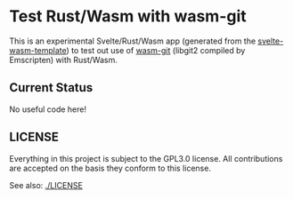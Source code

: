 # Test Rust/Wasm with wasm-git
This is an experimental Svelte/Rust/Wasm app (generated from the [svelte-wasm-template](https://git.stlrust.org/j4ng5y/svelte-wasm-template)) to test out use of [wasm-git](https://github.com/petersalomonsen/wasm-git) (libgit2 compiled by Emscripten) with Rust/Wasm.

## Current Status

No useful code here!

## LICENSE

Everything in this project is subject to the GPL3.0 license. All contributions are accepted on the basis they conform to this license.

See also: [./LICENSE](./LICENSE)